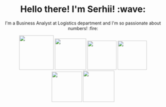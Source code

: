 <h1 align="center">Hello there! I'm Serhii! :wave:</h1>

<p align="center">
I'm a Business Analyst at Logistics department and I'm so passionate about numbers! :fire:
</p>

<p align="center">
    <img width="110" src="https://brandslogos.com/wp-content/uploads/thumbs/microsoft-sql-server-logo-vector.svg">
    <img width="100" src="https://brandeps.com/logo-download/M/Microsoft-Excel-logo-vector-01.svg">
    <img width="93" src="https://brandeps.com/icon-download/P/Python-icon-vector-04.svg">
    <img width="93" src="https://upload.wikimedia.org/wikipedia/commons/thumb/c/cf/New_Power_BI_Logo.svg/630px-New_Power_BI_Logo.svg.png">
    <img width="97" src="https://www.zdnet.com/a/img/resize/c83151a9f079cf95fe0bc85548561a48d5717cc9/2019/02/14/1d14cb22-4a6f-4549-a95d-b9e48aba4ac2/tableau-logo.png?auto=webp&width=540">
    <img width="100" src="https://www.datageeks.pl/images/Article-images/40-Jupyter-notebook/jupyter-notebook.jpg">
</p>

<!--
**panchenkoserhii/panchenkoserhii** is a ✨ _special_ ✨ repository because its `README.md` (this file) appears on your GitHub profile.

Here are some ideas to get you started:

- 🔭 I’m currently working on ...
- 🌱 I’m currently learning ...
- 👯 I’m looking to collaborate on ...
- 🤔 I’m looking for help with ...
- 💬 Ask me about ...
- 📫 How to reach me: ...
- 😄 Pronouns: ...
- ⚡ Fun fact: ...
-->
